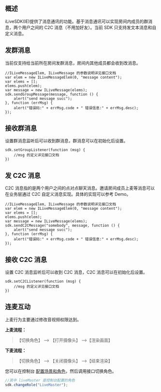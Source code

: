 ## 概述

iLiveSDK(IE)提供了消息通讯的功能。基于消息通讯可以实现房间内成员的群消息，两个用户之间的 C2C 消息（不用加好友）。当前 SDK 只支持发文本消息和自定义消息。

## 发群消息

当前仅支持给当前所在房间发群消息，房间内其他成员都会收到改消息。

```JS
//ILiveMessageElem, ILiveMessage 的参数说明详见接口文档
var elem = new ILiveMessageElem(0, "message content");
var elems = [];
elems.push(elem);
var message = new ILiveMessage(elems);
sdk.sendGroupMessage(message, function () {
    alert("send message succ");
}, function (errMsg) {
    alert("错误码:" + errMsg.code + " 错误信息:" + errMsg.desc);
});
```

## 接收群消息

设置群消息监听后可以收到群消息，群消息可以在初始化后设置。

```JS
sdk.setGroupListener(function (msg) {
    //msg 的定义详见接口文档
})
```

## 发 C2C 消息

C2C 消息指的是两个用户之间的点对点聊天消息。邀请房间成员上麦等消息可以在业务层通过 C2C 自定义消息实现。具体的实现可以参考 Demo。

```JS
//ILiveMessageElem, ILiveMessage 的参数说明详见接口文档
var elem = new ILiveMessageElem(0, "message content");
var elems = [];
elems.push(elem);
var message = new ILiveMessage(elems);
sdk.sendC2CMessage("somebody", message, function () {
    alert("send message succ");
}, function (errMsg) {
    alert("错误码:" + errMsg.code + " 错误信息:" + errMsg.desc);
});
```

## 接收 C2C 消息

设置 C2C 消息监听后可以收到 C2C 消息，C2C 消息可以在初始化后设置。

```JS
sdk.setC2CListener(function (msg) {
    //msg 的定义详见接口文档
})
```

## 连麦互动

上麦行为主要通过修改音视频权限达到。

**上麦流程：**

> 【切换角色】 --> 【打开摄像头】 -->【渲染画面】

**下麦流程：**

> 【切换角色】 --> 【关闭摄像头】 -->【结束渲染】

您可以在控制台 [配置场景和角色](https://cloud.tencent.com/document/product/268/7599)，然后调用接口切换角色。

```js
//其中 liveMaster 是控制台配置的角色
sdk.changeRole("LiveMaster");
```
